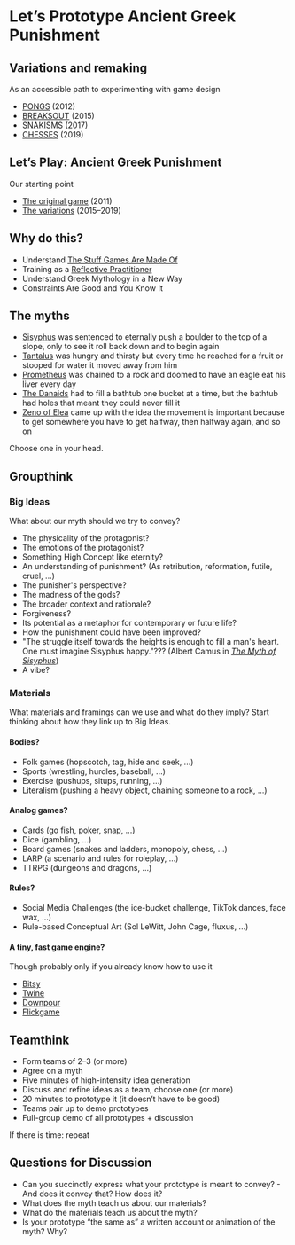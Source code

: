 # Let’s Prototype Ancient Greek Punishment

## Variations and remaking

As an accessible path to experimenting with game design

- [PONGS](https://pippinbarr.com/pongs/info/) (2012)
- [BREAKSOUT](https://pippinbarr.com/breaksout/info/) (2015)
- [SNAKISMS](https://pippinbarr.com/SNAKISMS/info/) (2017)
- [CHESSES](https://pippinbarr.com/chesses/info/) (2019)

## Let’s Play: Ancient Greek Punishment

Our starting point

- [The original game](https://pippinbarr.com/lets-play-ancient-greek-punishment/info/) (2011)
- [The variations](https://pippinbarr.com/ideas/ancient-greek-punishment/) (2015–2019)

## Why do this?

- Understand [The Stuff Games Are Made Of](https://mitpress.mit.edu/9780262546119/the-stuff-games-are-made-of/)
- Training as a [Reflective Practitioner](https://hci.stanford.edu/publications/bds/9-schon.html)
- Understand Greek Mythology in a New Way
- Constraints Are Good and You Know It

## The myths

- [Sisyphus](https://en.wikipedia.org/wiki/Sisyphus) was sentenced to eternally push a boulder to the top of a slope, only to see it roll back down and to begin again
- [Tantalus](https://en.wikipedia.org/wiki/Tantalus) was hungry and thirsty but every time he reached for a fruit or stooped for water it moved away from him
- [Prometheus](https://en.wikipedia.org/wiki/Prometheus) was chained to a rock and doomed to have an eagle eat his liver every day
- [The Danaids](https://en.wikipedia.org/w/index.php?title=Dana%C3%AFdes) had to fill a bathtub one bucket at a time, but the bathtub had holes that meant they could never fill it
- [Zeno of Elea](https://en.wikipedia.org/w/index.php?title=Zeno_of_Elea) came up with the idea the movement is important because to get somewhere you have to get halfway, then halfway again, and so on

Choose one in your head.

## Groupthink

### Big Ideas

What about our myth should we try to convey?

- The physicality of the protagonist?
- The emotions of the protagonist?
- Something High Concept like eternity?
- An understanding of punishment? (As retribution, reformation, futile, cruel, ...)
- The punisher's perspective?
- The madness of the gods?
- The broader context and rationale?
- Forgiveness?
- Its potential as a metaphor for contemporary or future life?
- How the punishment could have been improved?
- "The struggle itself towards the heights is enough to fill a man's heart. One must imagine Sisyphus happy."??? (Albert Camus in [*The Myth of Sisyphus*](https://en.wikipedia.org/wiki/The_Myth_of_Sisyphus))
- A vibe?

### Materials

What materials and framings can we use and what do they imply? Start thinking about how they link up to Big Ideas.

#### Bodies?

- Folk games (hopscotch, tag, hide and seek, ...)
- Sports (wrestling, hurdles, baseball, ...)
- Exercise (pushups, situps, running, ...)
- Literalism (pushing a heavy object, chaining someone to a rock, ...)

#### Analog games?

- Cards (go fish, poker, snap, ...)
- Dice (gambling, ...)
- Board games (snakes and ladders, monopoly, chess, ...)
- LARP (a scenario and rules for roleplay, ...)
- TTRPG (dungeons and dragons, ...)

#### Rules?

- Social Media Challenges (the ice-bucket challenge, TikTok dances, face wax, ...)
- Rule-based Conceptual Art (Sol LeWitt, John Cage, fluxus, ...)

#### A tiny, fast game engine?

Though probably only if you already know how to use it

- [Bitsy](https://www.bitsy.org/)
- [Twine](https://twinery.org/)
- [Downpour](https://downpour.games/)
- [Flickgame](https://www.flickgame.org/)

## Teamthink

- Form teams of 2–3 (or more)
- Agree on a myth
- Five minutes of high-intensity idea generation
- Discuss and refine ideas as a team, choose one (or more)
- 20 minutes to prototype it (it doesn’t have to be good)
- Teams pair up to demo prototypes
- Full-group demo of all prototypes + discussion

If there is time: repeat

## Questions for Discussion

- Can you succinctly express what your prototype is meant to convey? - And does it convey that? How does it?
- What does the myth teach us about our materials?
- What do the materials teach us about the myth?
- Is your prototype “the same as” a written account or animation of the myth? Why?
